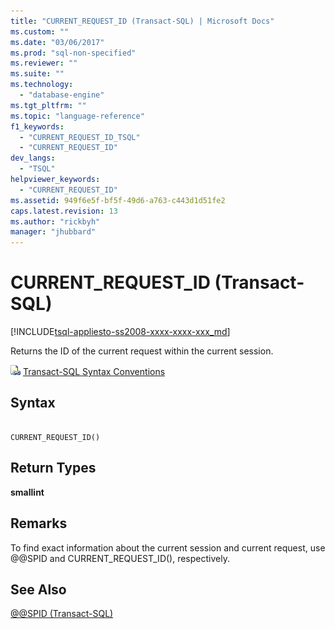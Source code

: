 ```yaml
---
title: "CURRENT_REQUEST_ID (Transact-SQL) | Microsoft Docs"
ms.custom: ""
ms.date: "03/06/2017"
ms.prod: "sql-non-specified"
ms.reviewer: ""
ms.suite: ""
ms.technology: 
  - "database-engine"
ms.tgt_pltfrm: ""
ms.topic: "language-reference"
f1_keywords: 
  - "CURRENT_REQUEST_ID_TSQL"
  - "CURRENT_REQUEST_ID"
dev_langs: 
  - "TSQL"
helpviewer_keywords: 
  - "CURRENT_REQUEST_ID"
ms.assetid: 949f6e5f-bf5f-49d6-a763-c443d1d51fe2
caps.latest.revision: 13
ms.author: "rickbyh"
manager: "jhubbard"
---
```

# CURRENT_REQUEST_ID (Transact-SQL)
[!INCLUDE[tsql-appliesto-ss2008-xxxx-xxxx-xxx_md](../../database-engine/configure/windows/includes/tsql-appliesto-ss2008-xxxx-xxxx-xxx-md.md)]

  Returns the ID of the current request within the current session.  
  
 ![Topic link icon](../../database-engine/configure/windows/media/topic-link.gif "Topic link icon") [Transact-SQL Syntax Conventions](../Topic/Transact-SQL%20Syntax%20Conventions%20\(Transact-SQL\).md)  
  
## Syntax  
  
```  
  
CURRENT_REQUEST_ID()  
```  
  
## Return Types  
 **smallint**  
  
## Remarks  
 To find exact information about the current session and current request, use @@SPID and CURRENT_REQUEST_ID(), respectively.  
  
## See Also  
 [@@SPID &#40;Transact-SQL&#41;](../../t-sql/functions/spid-transact-sql.md)  
  
  